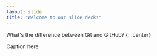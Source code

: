 ```yaml
---
layout: slide
title: "Welcome to our slide deck!"
---
```


What's the difference between Git and GitHub?
{: .center}

Caption here

